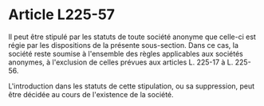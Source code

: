 # Article L225-57

Il peut être stipulé par les statuts de toute société anonyme que celle-ci est régie par les dispositions de la présente sous-section. Dans ce cas, la société reste soumise à l'ensemble des règles applicables aux sociétés anonymes, à l'exclusion de celles prévues aux articles L. 225-17 à L. 225-56.

L'introduction dans les statuts de cette stipulation, ou sa suppression, peut être décidée au cours de l'existence de la société.

